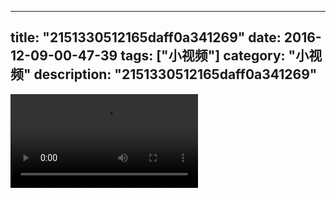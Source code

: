 
---
title: "2151330512165daff0a341269"
date: 2016-12-09-00-47-39
tags: ["小视频"]
category: "小视频"
description: "2151330512165daff0a341269"
---
<video src="http://ohtsqip0g.bkt.clouddn.com/2151330512165daff0a341269.mp4" controls="controls"></video>
